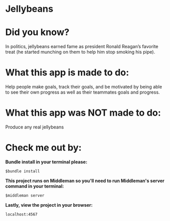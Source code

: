 Jellybeans
==========

<h1>Did you know?</h1>

<p>In politics, jellybeans earned fame as president Ronald Reagan’s favorite treat (he started munching on them to help him stop smoking his pipe).</p>

<h1>What this app is made to do:</h1>
<p>Help people make goals, track their goals, and be motivated by being able to see their own progress as well as their teammates goals and progress.</p>

<h1>What this app was NOT made to do:</h1>
<p>Produce any real jellybeans</p>

<h1>Check me out by:</h1>

**Bundle install in your terminal please:**

<code>$bundle install</code>

**This project runs on Middleman so you'll need to run Middleman's server command in your terminal:**

<code>$middleman server</code>

**Lastly, view the project in your browser:**

<code>localhost:4567</code>
